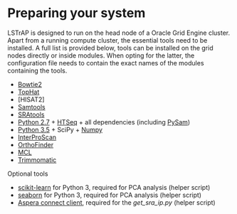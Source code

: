 # Preparing your system

LSTrAP is designed to run on the head node of a Oracle Grid Engine cluster. Apart from a running compute cluster, the essential 
tools need to be installed. A full list is provided below, tools can be installed on the grid nodes directly or inside modules. 
When opting for the latter, the configuration file needs to contain the exact names of the modules containing the tools.


  * [Bowtie2](http://bowtie-bio.sourceforge.net/bowtie2/index.shtml)
  * [TopHat](https://ccb.jhu.edu/software/tophat/manual.shtml)
  * [HISAT2]
  * [Samtools](http://www.htslib.org/)
  * [SRAtools](http://ncbi.github.io/sra-tools/)
  * [Python 2.7](https://www.python.org/download/releases/2.7/) + [HTSeq](http://www-huber.embl.de/users/anders/HTSeq/doc/index.html) + all dependencies (including [PySam](https://github.com/pysam-developers/pysam))
  * [Python 3.5](https://www.python.org/download/releases/3.5.1/) + SciPy + [Numpy](http://www.numpy.org/)
  * [InterProScan](https://www.ebi.ac.uk/interpro/)
  * [OrthoFinder](https://github.com/davidemms/OrthoFinder)
  * [MCL](http://www.micans.org/mcl/index.html?sec_software)
  * [Trimmomatic](http://www.usadellab.org/cms/?page=trimmomatic)
  
Optional tools

  * [scikit-learn](http://scikit-learn.org/) for Python 3, required for PCA analysis (helper script)
  * [seaborn](https://stanford.edu/~mwaskom/software/seaborn/) for Python 3, required for PCA analysis (helper script)
  * [Aspera connect client](http://downloads.asperasoft.com/en/downloads/2), required for the *get_sra_ip.py* (helper script)